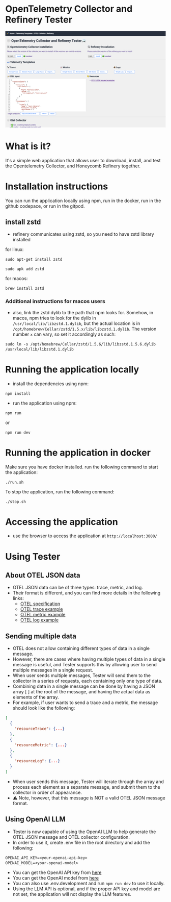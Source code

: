 # OpenTelemetry Collector and Refinery Tester
![screenshot](./frontend/images/otel-tester-screen.png)
# What is it?
It's a simple web application that allows user to download, install, and test the Opentelemetry Collector, and Honeycomb Refinery together.

# Installation instructions
You can run the application locally using npm, run in the docker, run in the github codepace, or run in the gitpod.

## install zstd
- refinery communicates using zstd, so you need to have zstd library installed

for linux:
```
sudo apt-get install zstd
```
```
sudo apk add zstd
```

for macos:
```
brew install zstd
```

### Additional instructions for macos users
- also, link the zstd dylib to the path that npm looks for. Somehow, in macos, npm tries to look for the dylib in `/usr/local/lib/libzstd.1.dylib`, but the actual location is in `/opt/homebrew/Cellar/zstd/1.5.x/lib/libzstd.1.dylib`. The version number `x` can vary, so set it accordingly as such:

```
sudo ln -s /opt/homebrew/Cellar/zstd/1.5.6/lib/libzstd.1.5.6.dylib /usr/local/lib/libzstd.1.dylib
```

# Running the application locally
- install the dependencies using npm:
```
npm install
```
- run the application using npm:
```
npm run
```
or
```
npm run dev
```

# Running the application in docker
Make sure you have docker installed.
run the following command to start the application:

```
./run.sh
```

To stop the application, run the following command:
```
./stop.sh
```

# Accessing the application
- use the browser to access the application at `http://localhost:3000/`

# Using Tester

## About OTEL JSON data
- OTEL JSON data can be of three types: trace, metric, and log.
- Their format is different, and you can find more details in the following links:
  - [OTEL specification](https://github.com/open-telemetry/opentelemetry-specification/blob/main/specification)
  - [OTEL trace example](https://raw.githubusercontent.com/open-telemetry/opentelemetry-proto/refs/heads/main/examples/trace.json)
  - [OTEL metric example](https://raw.githubusercontent.com/open-telemetry/opentelemetry-proto/refs/heads/main/examples/metrics.json)
  - [OTEL log example](https://raw.githubusercontent.com/open-telemetry/opentelemetry-proto/refs/heads/main/examples/logs.json)

## Sending multiple data
- OTEL does not allow containing different types of data in a single message.
- However, there are cases where having multiple types of data in a single message is useful, and Tester supports this by allowing user to send multiple messages in a single request.
- When user sends multiple messages, Tester will send them to the collector in a series of requests, each containing only one type of data.
- Combining data in a single message can be done by having a JSON array [ ] at the root of the message, and having the actual data as elements of the array.
- For example, if user wants to send a trace and a metric, the message should look like the following:
```JSON
[
  {
    "resourceTrace": {...}
  },
  {
    "resourceMetric": {...}
  },
  {
    "resourceLog": {...}
  }
]
```
- When user sends this message, Tester will iterate through the array and process each element as a separate message, and submit them to the collector in order of appearance.
- ⚠️ Note, however, that this message is NOT a valid OTEL JSON message format.

## Using OpenAI LLM
- Tester is now capable of using the OpenAI LLM to help generate the OTEL JSON message and OTEL collector configuration.
- In order to use it, create .env file in the root directory and add the following:
```
OPENAI_API_KEY=<your-openai-api-key>
OPENAI_MODEL=<your-openai-model>
```
- You can get the OpenAI API key from [here](https://platform.openai.com/api-keys)
- You can get the OpenAI model from [here](https://platform.openai.com/docs/models)
- You can also use .env.development and run `npm run dev` to use it locally.
- Using the LLM API is optional, and if the proper API key and model are not set, the application will not display the LLM features.

